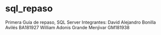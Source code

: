 # sql_repaso
Primera Guía de repaso, SQL Server
Integrantes:
David Alejandro Bonilla Avilés BA181927
William Adonis Grande Menjivar GM181938
